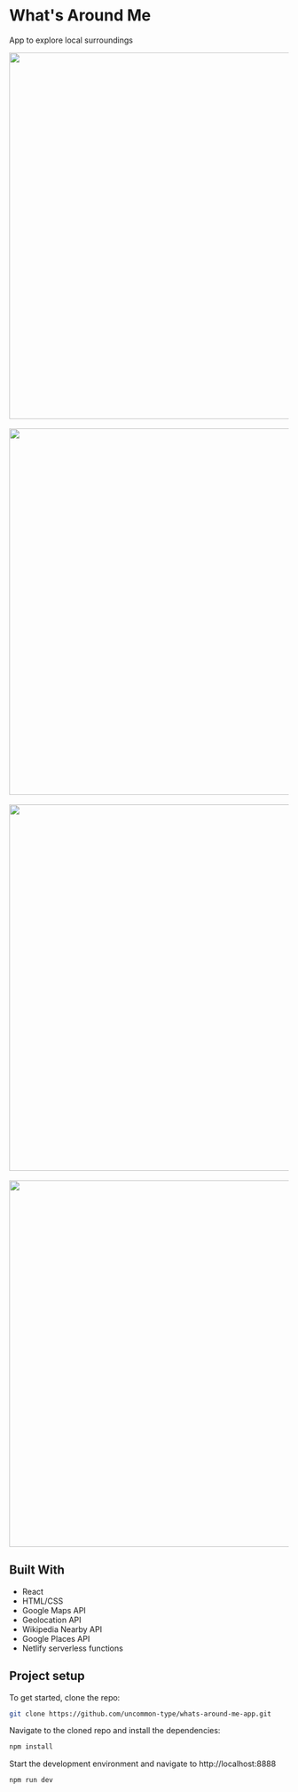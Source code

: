 # What's Around Me

App to explore local surroundings

<img src="https://github.com/uncommon-type/whats-around-me-app/assets/74302233/ce0cd262-1aa1-41ab-81c2-76246e148f5f" width="660">
<br/>
<br/>
<img src="https://github.com/uncommon-type/whats-around-me-app/assets/74302233/f6116f53-b355-459b-9bb3-8a26ef50af54" width="660">
<br/>
<br/>
<img src="https://github.com/uncommon-type/whats-around-me-app/assets/74302233/ec60c880-f9a7-4d4f-b9bd-a0aea4981b76" width="660">
<br/>
<br/>
<img src="https://github.com/uncommon-type/whats-around-me-app/assets/74302233/8929bed6-b373-4ff6-9da4-2bb32f52b5f1" width="660">


## Built With 

-  React
-  HTML/CSS
-  Google Maps API
-  Geolocation API
-  Wikipedia Nearby API
-  Google Places API
-  Netlify serverless functions

## Project setup

To get started, clone the repo:

```bash
git clone https://github.com/uncommon-type/whats-around-me-app.git
```

Navigate to the cloned repo and install the dependencies:

```bash
npm install
```

Start the development environment and navigate to http://localhost:8888

```bash
npm run dev
```
